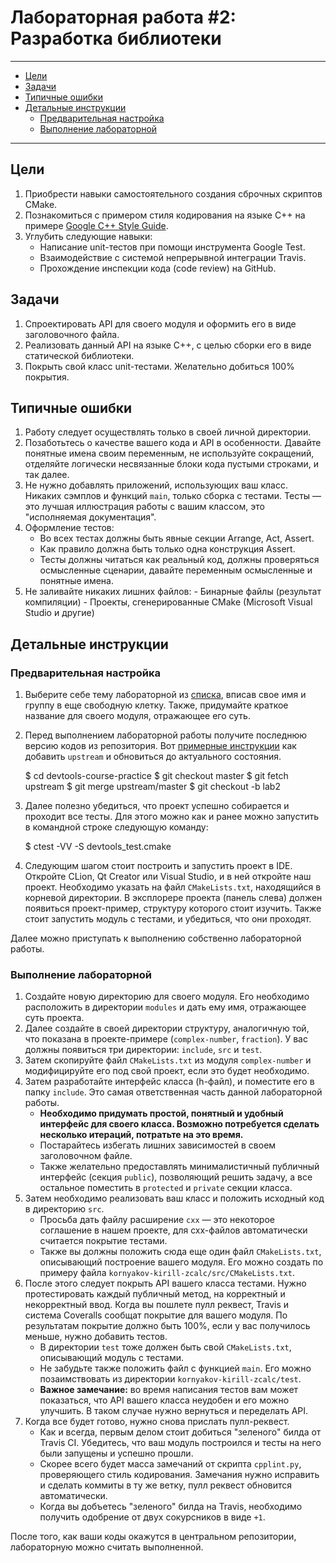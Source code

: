 # Лабораторная работа #2: Разработка библиотеки

-----

  - [Цели](#цели)
  - [Задачи](#задачи)
  - [Типичные ошибки](#типичные-ошибки)
  - [Детальные инструкции](#детальные-инструкции)
    - [Предварительная настройка](#предварительная-настройка)
    - [Выполнение лабораторной](#выполнение-лабораторной)

-----

<!-- TODO

  - Покрытие кода должно оставаться 100%.
  - CXX - скорее всего это устарело

-->

## Цели

  1. Приобрести навыки самостоятельного создания сброчных скриптов CMake.
  1. Познакомиться с примером стиля кодирования на языке С++ на примере
     [Google C++ Style Guide][cppguide].
  1. Углубить следующие навыки:
     - Написание unit-тестов при помощи инструмента Google Test.
     - Взаимодействие с системой непрерывной интеграции Travis.
     - Прохождение инспекции кода (code review) на GitHub.

## Задачи

  1. Спроектировать API для своего модуля и оформить его в виде заголовочного
     файла.
  1. Реализовать данный API на языке С++, с целью сборки его в виде статической
     библиотеки.
  1. Покрыть свой класс unit-тестами. Желательно добиться 100% покрытия.

## Типичные ошибки

  1. Работу следует осуществлять только в своей личной директории.
  1. Позаботьтесь о качестве вашего кода и API в особенности. Давайте понятные
     имена своим переменным, не используйте сокращений, отделяйте логически
     несвязанные блоки кода пустыми строками, и так далее.
  1. Не нужно добавлять приложений, использующих ваш класс. Никаких сэмплов и
     функций `main`, только сборка с тестами. Тесты — это лучшая иллюстрация
     работы с вашим классом, это "исполняемая документация".
  1. Оформление тестов:
     - Во всех тестах должны быть явные секции Arrange, Act, Assert.
     - Как правило должна быть только одна конструкция Assert.
     - Тесты должны читаться как реальный код, должны проверяться осмысленные
       сценарии, давайте переменным осмысленные и понятные имена.
  1. Не заливайте никаких лишних файлов:
    - Бинарные файлы (результат компиляции)
    - Проекты, сгенерированные CMake (Microsoft Visual Studio и другие)

## Детальные инструкции

### Предварительная настройка

  1. Выберите себе тему лабораторной из [списка][topics], вписав свое имя и
  группу в еще свободную клетку. Также, придумайте краткое название для своего
  модуля, отражающее его суть.

  1. Перед выполнением лабораторной работы получите последнюю версию кодов из
  репозитория. Вот [примерные инструкции][git-pull] как добавить `upstream` и
  обновиться до актуального состояния.

        $ cd devtools-course-practice
        $ git checkout master
        $ git fetch upstream
        $ git merge upstream/master
        $ git checkout -b lab2

  1. Далее полезно убедиться, что проект успешно собирается и проходит все
  тесты. Для этого можно как и ранее можно запустить в командной строке
  следующую команду:

        $ ctest -VV -S devtools_test.cmake

  1. Следующим шагом стоит построить и запустить проект в IDE. Откройте CLion,
  Qt Creator или Visual Studio, и в ней откройте наш проект. Необходимо указать
  на файл `CMakeLists.txt`, находящийся в корневой директории. В эксплорере
  проекта (панель слева) должен появиться проект-пример, структуру которого
  стоит изучить. Также стоит запустить модуль с тестами, и убедиться, что они
  проходят.

Далее можно приступать к выполнению собственно лабораторной работы.

### Выполнение лабораторной

  1. Создайте новую директорию для своего модуля. Его необходимо расположить в
     директории `modules` и дать ему имя, отражающее суть проекта.
  1. Далее создайте в своей директории структуру, аналогичную той, что показана
     в проекте-примере (`complex-number`, `fraction`). У вас должны появиться
     три директории: `include`, `src` и `test`.
  1. Затем скопируйте файл `CMakeLists.txt` из модуля `complex-number` и
     модифицируйте его под свой проект, если это будет необходимо.
  1. Затем разработайте интерфейс класса (h-файл), и поместите его в папку
     `include`. Это самая ответственная часть данной лабораторной работы.
     - __Необходимо придумать простой, понятный и удобный интерфейс для своего
       класса. Возможно потребуется сделать несколько итераций, потратьте на это
       время.__
     - Постарайтесь избегать лишних зависимостей в своем заголовочном файле.
     - Также желательно предоставлять минималистичный публичный интерфейс
       (секция `public`), позволяющий решить задачу, а все остальное поместить в
       `protected` и `private` секции класса.
  1. Затем необходимо реализовать ваш класс и положить исходный код в директорию
     `src`.
     - Просьба дать файлу расширение `cxx`  — это некоторое соглашение в нашем
       проекте, для cxx-файлов автоматически считается покрытие тестами.
     - Также вы должны положить сюда еще один файл `CMakeLists.txt`, описывающий
       построение вашего модуля. Его можно создать по примеру файла
       `kornyakov-kirill-zcalc/src/CMakeLists.txt`.
  1. После этого следует покрыть API вашего класса тестами. Нужно протестировать
     каждый публичный метод, на корректный и некорректный ввод. Когда вы пошлете
     пулл реквест, Travis и система Coveralls сообщат покрытие для вашего
     модуля. По результатам покрытие должно быть 100%, если у вас получилось
     меньше, нужно добавить тестов.
     - В директории `test` тоже должен быть свой `CMakeLists.txt`, описывающий
       модуль с тестами.
     - Не забудьте также положить файл с функцией `main`. Его можно
       позаимствовать из директории `kornyakov-kirill-zcalc/test`.
     - __Важное замечание:__ во время написания тестов вам может показаться, что
       API вашего класса неудобен и его можно улучшить. В таком случае нужно
       вернуться и переделать API.
  1. Когда все будет готово, нужно снова прислать пулл-реквест.
     - Как и всегда, первым делом стоит добиться "зеленого" билда от Travis CI.
       Убедитесь, что ваш модуль построился и тесты на него были запущены и
       успешно прошли.
     - Скорее всего будет масса замечаний от скрипта `cpplint.py`, проверяющего
       стиль кодирования. Замечания нужно исправить и сделать коммиты в ту же
       ветку, пулл реквест обновится автоматически.
     - Когда вы добъетесь "зеленого" билда на Travis, необходимо получить
       одобрение от двух сокурсников в виде `+1`.

После того, как ваши коды окажутся в центральном репозитории, лабораторную можно
считать выполненной.

<!-- LINKS -->

[git-pull]: https://groups.google.com/d/msg/devtools-course/V8rtlLrCXc4/k7vx6BxnqR4J
[topics]: https://docs.google.com/spreadsheets/d/1m5rS9Faw9btVamYrwWCAzIUgrL-EvZgkaOg4tUHhmO0/edit#gid=850734140
[cppguide]: http://google.github.io/styleguide/cppguide.html
